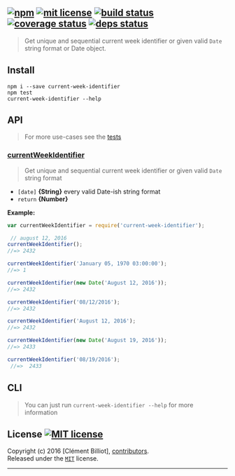 ## [![npm][npmjs-img]][npmjs-url] [![mit license][license-img]][license-url] [![build status][travis-img]][travis-url] [![coverage status][coveralls-img]][coveralls-url] [![deps status][daviddm-img]][daviddm-url]

> Get unique and sequential current week identifier or given valid `Date` string format or Date object.

## Install
```
npm i --save current-week-identifier
npm test
current-week-identifier --help
```


## API
> For more use-cases see the [tests](./test.js)

### [currentWeekIdentifier](./index.js#L40)
> Get unique and sequential current week identifier or given valid `Date` string format

- `[date]` **{String}** every valid Date-ish string format
- `return` **{Number}**

**Example:**

```js
var currentWeekIdentifier = require('current-week-identifier');

 // august 12, 2016
currentWeekIdentifier();
//=> 2432

currentWeekIdentifier('January 05, 1970 03:00:00');
//=> 1

currentWeekIdentifier(new Date('August 12, 2016'));
//=> 2432

currentWeekIdentifier('08/12/2016');
//=> 2432

currentWeekIdentifier('August 12, 2016');
//=> 2432

currentWeekIdentifier(new Date('August 19, 2016'));
//=> 2433

currentWeekIdentifier('08/19/2016');
 //=>  2433
```


## CLI
> You can just run `current-week-identifier --help` for more information


## License [![MIT license][license-img]][license-url]
Copyright (c) 2016 [Clément Billiot], [contributors][contrib-graf].  
Released under the [`MIT`][license-url] license.


[npmjs-url]: http://npm.im/current-week-identifier
[npmjs-img]: https://img.shields.io/npm/v/current-week-identifier.svg?style=flat&label=current-week-identifier

[coveralls-url]: https://coveralls.io/r/throll/current-week-identifier?branch=master
[coveralls-img]: https://img.shields.io/coveralls/throll/current-week-identifier.svg?style=flat

[license-url]: https://github.com/throll/current-week-identifier/blob/master/license.md
[license-img]: https://img.shields.io/badge/license-MIT-blue.svg?style=flat

[travis-url]: https://travis-ci.org/throll/current-week-identifier
[travis-img]: https://img.shields.io/travis/throll/current-week-identifier.svg?style=flat

[daviddm-url]: https://david-dm.org/throll/current-week-identifier
[daviddm-img]: https://img.shields.io/david/dev/throll/current-week-identifier.svg?style=flat

[author-github]: https://github.com/throll

[contrib-graf]: https://github.com/throll/current-week-identifier/graphs/contributors

***
